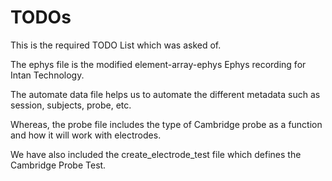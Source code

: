 # TODOs

This is the required TODO List which was asked of.

The ephys file is the modified element-array-ephys Ephys recording for Intan Technology.

The automate data file helps us to automate the different metadata such as session, subjects, probe, etc.

Whereas, the probe file includes the type of Cambridge probe as a function and how it will work with electrodes.

We have also included the create_electrode_test file which defines the Cambridge Probe Test.
